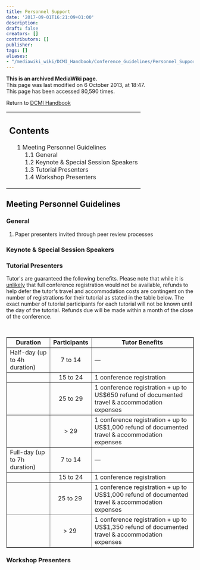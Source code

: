 ```yaml
---
title: Personnel Support
date: '2017-09-01T16:21:09+01:00'
description: 
draft: false
creators: []
contributors: []
publisher: 
tags: []
aliases:
- "/mediawiki_wiki/DCMI_Handbook/Conference_Guidelines/Personnel_Support.html"
---
```


 **This is an archived MediaWiki page.**  
This page was last modified on 6 October 2013, at 18:47.  
This page has been accessed 80,590 times.

Return to [DCMI Handbook](/mediawiki_wiki/DCMI_Handbook "DCMI Handbook")

<table id="toc" class="toc">
  <tr>
    <td>
      <div id="toctitle">
        <h2>Contents</h2>
      </div>
      <ul>
        <li class="toclevel-1 tocsection-1">
          <a href="#Meeting_Personnel_Guidelines"><span class="tocnumber">1</span> <span class="toctext">Meeting Personnel Guidelines</span></a>
          <ul>
            <li class="toclevel-2 tocsection-2"><a href="#General"><span class="tocnumber">1.1</span> <span class="toctext">General</span></a></li>
            <li class="toclevel-2 tocsection-3"><a href="#Keynote_.26_Special_Session_Speakers"><span class="tocnumber">1.2</span> <span class="toctext">Keynote &amp; Special Session Speakers</span></a></li>
            <li class="toclevel-2 tocsection-4"><a href="#Tutorial_Presenters"><span class="tocnumber">1.3</span> <span class="toctext">Tutorial Presenters</span></a></li>
            <li class="toclevel-2 tocsection-5"><a href="#Workshop_Presenters"><span class="tocnumber">1.4</span> <span class="toctext">Workshop Presenters</span></a></li>
          </ul>
        </li>
      </ul>
    </td>
  </tr>
</table>

## Meeting Personnel Guidelines 

### General 

1. Paper presenters invited through peer review processes

### Keynote & Special Session Speakers 

### Tutorial Presenters 

Tutor's are guaranteed the following benefits. Please note that while it is <u>unlikely</u> that full conference registration would not be available, refunds to help defer the tutor's travel and accommodation costs are contingent on the number of registrations for their tutorial as stated in the table below. The exact number of tutorial participants for each tutorial will not be known until the day of the tutorial. Refunds due will be made within a month of the close of the conference.

<table border="1">
  <tr>
    <td style="text-align: center; font-weight: bold;">Duration</td>
    <td style="text-align: center; font-weight: bold;">Participants</td>
    <td style="text-align: center; font-weight: bold;">Tutor Benefits</td>
  </tr>
  <tr>
    <td>Half-day (up to 4h duration)</td>
    <td style="text-align: center;"> 7 to 14</td>
    <td>—</td>
  </tr>
  <tr>
    <td><br>
    </td>
    <td style="text-align: center;"> 15 to 24</td>
    <td> 1 conference registration</td>
  </tr>
  <tr>
    <td><br>
    </td>
    <td style="text-align: center;"> 25 to 29</td>
    <td> 1 conference registration + up to US$650 refund of documented travel &amp; accommodation expenses</td>
  </tr>
  <tr>
    <td>
      <br>
    </td>
    <td style="text-align: center;"> &gt; 29</td>
    <td>1 conference registration + up to US$1,000 refund of documented travel &amp; accommodation expenses</td>
  </tr>
  <tr>
    <td>Full-day (up to 7h duration)</td>
    <td style="text-align: center;"> 7 to 14</td>
    <td>—</td>
  </tr>
  <tr>
    <td>
      <br>
    </td>
    <td style="text-align: center;"> 15 to 24</td>
    <td>1 conference registration</td>
  </tr>
  <tr>
    <td>
      <br>
    </td>
    <td style="text-align: center;"> 25 to 29 </td>
    <td> 1 conference registration + up to US$1,000 refund of documented travel &amp; accommodation expenses</td>
  </tr>
  <tr>
    <td><br>
    </td>
    <p><br>
    </p>
    <td style="text-align: center;"> &gt; 29 </td>
    <td>1 conference registration + up to US$1,350 refund of documented travel &amp; accommodation expenses</td>
  </tr>
</table>

### Workshop Presenters 

